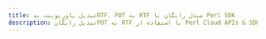 ---title: تبدیل پاورپوینت بهRTF، POT به RTF مبدل رایگان یا Perl SDKdescription: تبدیل رایگانPOT به RTF با استفاده از Perl Cloud APIs & SDK. همچنین اسناد Microsoft PowerPoint را در Cloud ایجاد، ویرایش و رندر کنید.---